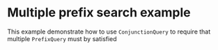 # Multiple prefix search example

This example demonstrate how to use `ConjunctionQuery` to require that multiple `PrefixQuery` must by satisfied 